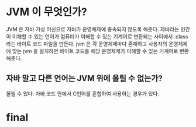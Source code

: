 # JVM 이 무엇인가? 

JVM 은 자바 가상 머신으로 자바가 운영체제에 종속되지 않도록 해준다. 
자바라는 인간이 이해할 수 있는 언어가 컴퓨터가 이해할 수 있는 기계어로 변환되는 사이에서
.class 라는 바이트 코드 파일을 만든다. jvm 은 각 운영체제마다 존재하고 사용자의 운영체제에 맞는 jvm 을 설치하면 바이트 코드를 해당 운영체제가 이해할 수 있는 기계어로 변환해준다. 

## 자바 말고 다른 언어는 JVM 위에 올릴 수 없는가? 

올릴 수 있다. 자바 코드 안에서 C언어를 혼합하여 사용하는 경우가 있다. 

# final